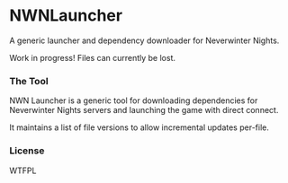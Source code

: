 # NWNLauncher
A generic launcher and dependency downloader for Neverwinter Nights.

Work in progress! Files can currently be lost.

### The Tool

NWN Launcher is a generic tool for downloading dependencies for Neverwinter Nights servers and launching the game with direct connect.

It maintains a list of file versions to allow incremental updates per-file.

### License

WTFPL
